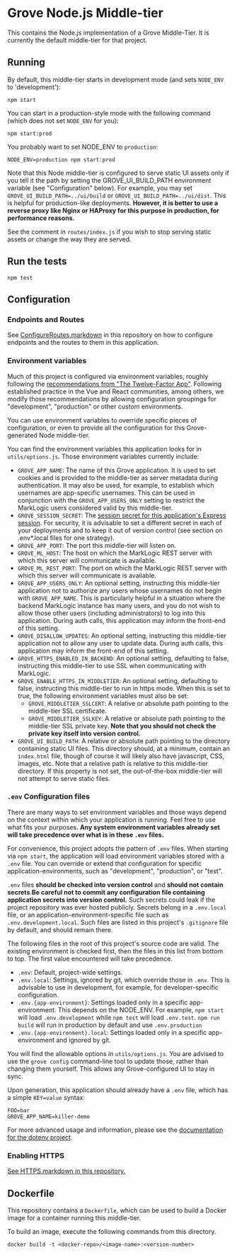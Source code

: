 # Grove Node.js Middle-tier

This contains the Node.js implementation of a Grove Middle-Tier. It is currently the default middle-tier for that project.

## Running

By default, this middle-tier starts in development mode (and sets `NODE_ENV` to 'development'):

    npm start

You can start in a production-style mode with the following command (which does not set `NODE_ENV` for you):

    npm start:prod

You probably want to set NODE_ENV to `production`: 

    NODE_ENV=production npm start:prod

Note that this Node middle-tier is configured to serve static UI assets only if
you tell it the path by setting the GROVE_UI_BUILD_PATH environment variable
(see "Configuration" below). For example, you may set
`GROVE_UI_BUILD_PATH=../ui/build` or `GROVE_UI_BUILD_PATH=../ui/dist`. This is
helpful for production-like deployments. **However, it is better to use
a reverse proxy like Nginx or HAProxy for this purpose in production, for
performance reasons.**

See the comment in `routes/index.js` if you wish to stop serving static assets or change the way they are served.
 
## Run the tests

    npm test

## Configuration

### Endpoints and Routes

See [ConfigureRoutes.markdown](ConfigureRoutes.markdown) in this repository on how to configure endpoints and the routes to them in this application.

### Environment variables

Much of this project is configured via environment variables, roughly following the [recommendations from "The Twelve-Factor App"](https://12factor.net/config). Following established practice in the Vue and React communities, among others, we modify those recommendations by allowing configuration groupings for "development", "production" or other custom environments.

You can use environment variables to override specific pieces of configuration, or even to provide all the configuration for this Grove-generated Node middle-tier.

You can find the environment variables this application looks for in `utils/options.js`. Those environment variables currently include:

- `GROVE_APP_NAME`: The name of this Grove application. It is used to set cookies and is provided to the middle-tier as server metadata during authentication. It may also be used, for example, to establish which usernames are app-specific usernames. This can be used in conjunction with the `GROVE_APP_USERS_ONLY` setting to restrict the MarkLogic users considered valid by this middle-tier.
- `GROVE_SESSION_SECRET`: The [session secret for this application's Express session](https://github.com/expressjs/session#secret). For security, it is advisable to set a different secret in each of your deployments and to keep it out of version control (see section on .env\*.local files for one strategy).
- `GROVE_APP_PORT`: The port this middle-tier will listen on.
- `GROVE_ML_HOST`: The host on which the MarkLogic REST server with which this server will communicate is available.
- `GROVE_ML_REST_PORT`: The port on which the MarkLogic REST server with which this server will communicate is available.
- `GROVE_APP_USERS_ONLY`: An optional setting, instructing this middle-tier application not to authorize any users whose usernames do not begin with `GROVE_APP_NAME`. This is particularly helpful in a situation where the backend MarkLogic instance has many users, and you do not wish to allow those other users (including administrators) to log into this application. During auth calls, this application may inform the front-end of this setting.
- `GROVE_DISALLOW_UPDATES`: An optional setting, instructing this middle-tier application not to allow any user to update data. During auth calls, this application may inform the front-end of this setting.
- `GROVE_HTTPS_ENABLED_IN_BACKEND`: An optional setting, defaulting to false, instructing this middle-tier to use SSL when communicating with MarkLogic.
- `GROVE_ENABLE_HTTPS_IN_MIDDLETIER`: An optional setting, defaulting to false, instructing this middle-tier to run in https mode. When this is set to true, the following environment variables must also be set:
  - `GROVE_MIDDLETIER_SSLCERT`: A relative or absolute path pointing to the middle-tier SSL certificate.
  - `GROVE_MIDDLETIER_SSLKEY`: A relative or absolute path pointing to the middle-tier SSL private key. **Note that you should not check the private key itself into version control.**
- `GROVE_UI_BUILD_PATH`: A relative or absolute path pointing to the directory containing static UI files. This directory should, at a minimum, contain an `index.html` file, though of course it will likely also have javascript, CSS, images, etc. Note that a relative path is relative to this middle-tier directory. If this property is not set, the out-of-the-box middle-tier will not attempt to serve static files.

### `.env` Configuration files

There are many ways to set environment variables and those ways depend on the context within which your application is running. Feel free to use what fits your purposes. **Any system environment variables already set will take precedence over what is in these `.env` files.**

For convenience, this project adopts the pattern of `.env` files. When starting via `npm start`, the application will load environment variables stored with a `.env` file. You can override or extend that configuration for specific application-environments, such as "development", "production", or "test".

 `.env` files **should be checked into version control** and **should not contain secrets**.**Be careful not to commit any configuration file containing application secrets into version control.** Such secrets could leak if the project repository was ever hosted publicly. Secrets belong in a `.env.local` file, or an application-environment-specific file such as `.env.development.local`. Such files are listed in this project's `.gitignore` file by default, and should remain there.

The following files in the root of this project's source code are valid. The existing environment is checked first, then the files in this list from bottom to top. The first value encountered will take precedence.

- `.env`: Default, project-wide settings.
- `.env.local`: Settings, ignored by git, which override those in `.env`. This is advisable to use in development, for example, for developer-specific configuration.
- `.env.{app-environment}`: Settings loaded only in a specific app-environment. This depends on the NODE_ENV. For example, `npm start` will load `.env.development` while `npm test` will load `.env.test`. `npm run build` will run in production by default and use `.env.production`
- `.env.{app-environment}.local`: Settings loaded only in a specific app-environment and ignored by git.

You will find the allowable options in `utils/options.js`. You are advised to use the `grove config` command-line tool to update those, rather than changing them yourself. This allows any Grove-configured UI to stay in sync.

Upon generation, this application should already have a `.env` file, which has a simple `KEY=value` syntax:

    FOO=bar
    GROVE_APP_NAME=killer-demo

For more advanced usage and information, please see the [documentation for the dotenv project](https://github.com/motdotla/dotenv).

### Enabling HTTPS

[See HTTPS.markdown in this repository.](HTTPS.markdown)

## Dockerfile

This repository contains a `Dockerfile`, which can be used to build a Docker image for a container running this middle-tier.

To build an image, execute the following commands from this directory.  

    docker build -t <docker-repo>/<image-name>:<version-number>
